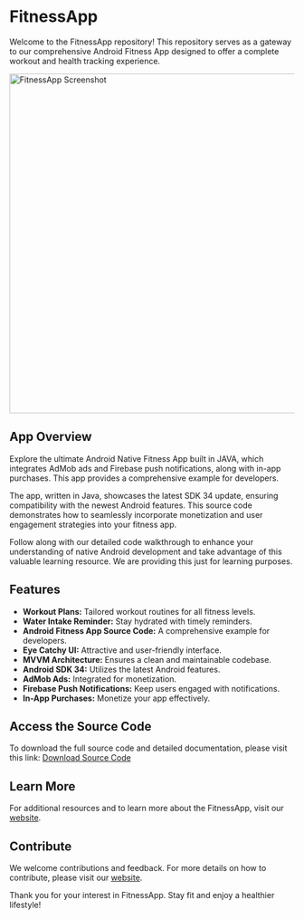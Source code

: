 <body>
  <h1>FitnessApp</h1>
  <p>Welcome to the FitnessApp repository! This repository serves as a gateway to our comprehensive Android Fitness App designed to offer a complete workout and health tracking experience.</p>

  <img src="https://www.example.com/path/to/your/image.png" alt="FitnessApp Screenshot" width="600">
  
  <h2>App Overview</h2>
  <p>Explore the ultimate Android Native Fitness App built in JAVA, which integrates AdMob ads and Firebase push notifications, along with in-app purchases. This app provides a comprehensive example for developers.</p>
  <p>The app, written in Java, showcases the latest SDK 34 update, ensuring compatibility with the newest Android features. This source code demonstrates how to seamlessly incorporate monetization and user engagement strategies into your fitness app.</p>
  <p>Follow along with our detailed code walkthrough to enhance your understanding of native Android development and take advantage of this valuable learning resource. We are providing this just for learning purposes.</p>
  
  <h2>Features</h2>
  <ul>
    <li><strong>Workout Plans:</strong> Tailored workout routines for all fitness levels.</li>
    <li><strong>Water Intake Reminder:</strong> Stay hydrated with timely reminders.</li>
    <li><strong>Android Fitness App Source Code:</strong> A comprehensive example for developers.</li>
    <li><strong>Eye Catchy UI:</strong> Attractive and user-friendly interface.</li>
    <li><strong>MVVM Architecture:</strong> Ensures a clean and maintainable codebase.</li>
    <li><strong>Android SDK 34:</strong> Utilizes the latest Android features.</li>
    <li><strong>AdMob Ads:</strong> Integrated for monetization.</li>
    <li><strong>Firebase Push Notifications:</strong> Keep users engaged with notifications.</li>
    <li><strong>In-App Purchases:</strong> Monetize your app effectively.</li>
  </ul>
  
  <h2>Access the Source Code</h2>
  <p>To download the full source code and detailed documentation, please visit this link: <a href="https://www.octalops.com/category/android/">Download Source Code</a></p>
  
  <h2>Learn More</h2>
  <p>For additional resources and to learn more about the FitnessApp, visit our <a href="https://www.octalops.com/category/android/">website</a>.</p>
  
  <h2>Contribute</h2>
  <p>We welcome contributions and feedback. For more details on how to contribute, please visit our <a href="https://www.octalops.com/category/android/">website</a>.</p>
  
  <p>Thank you for your interest in FitnessApp. Stay fit and enjoy a healthier lifestyle!</p>
</body>
</html>
